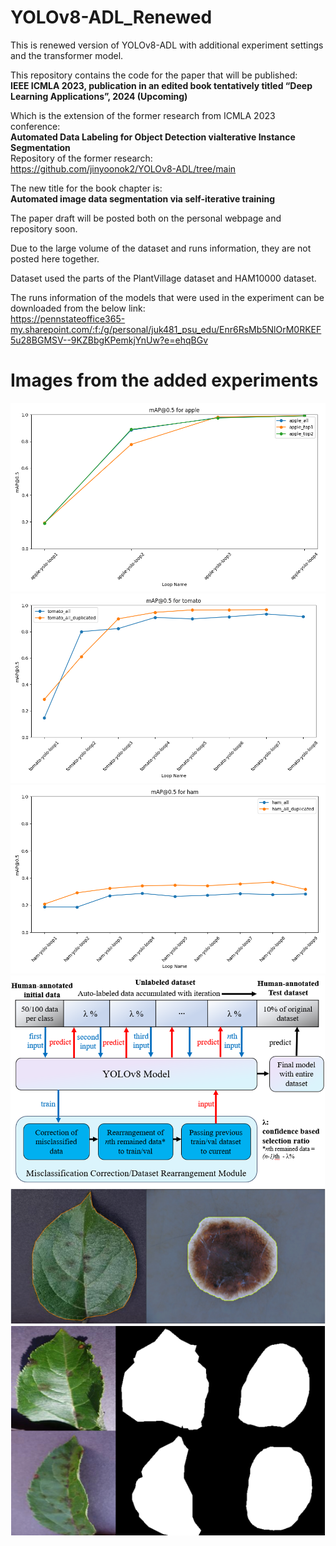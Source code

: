 # YOLOv8-ADL_Renewed
This is renewed version of YOLOv8-ADL with additional experiment settings and the transformer model.  

This repository contains the code for the paper that will be published:  
**IEEE ICMLA 2023, publication in an edited book tentatively titled “Deep Learning Applications”, 2024 (Upcoming)**  

Which is the extension of the former research from ICMLA 2023 conference:  
**Automated Data Labeling for Object Detection viaIterative Instance Segmentation**  
Repository of the former research:  
https://github.com/jinyoonok2/YOLOv8-ADL/tree/main

The new title for the book chapter is:  
**Automated image data segmentation via self-iterative training**

The paper draft will be posted both on the personal webpage and repository soon.

Due to the large volume of the dataset and runs information, they are not posted here together.

Dataset used the parts of the PlantVillage dataset and HAM10000 dataset.

The runs information of the models that were used in the experiment can be downloaded from the below link:  
https://pennstateoffice365-my.sharepoint.com/:f:/g/personal/juk481_psu_edu/Enr6RsMb5NlOrM0RKEF5u28BGMSV--9KZBbgKPemkjYnUw?e=ehqBGv

# Images from the added experiments

![Description of Image1](images/Fig-Apple-min.png)
![Description of Image1](images/Fig-Tomato-min.png)
![Description of Image1](images/Fig-Ham-min.png)
![Description of Image1](images/Fig-model.png)
![Description of Image1](images/Fig-mold-leaf-sample.png)
![Description of Image1](images/transformer_result_sample.png)
